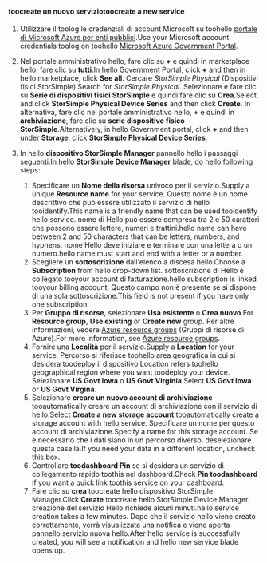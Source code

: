 <!--author=SharS last changed: 9/17/15-->


#### <a name="toocreate-a-new-service"></a><span data-ttu-id="d1569-101">toocreate un nuovo servizio</span><span class="sxs-lookup"><span data-stu-id="d1569-101">toocreate a new service</span></span>
1. <span data-ttu-id="d1569-102">Utilizzare il toolog le credenziali di account Microsoft su toohello [portale di Microsoft Azure per enti pubblici](https://portal.azure.us/).</span><span class="sxs-lookup"><span data-stu-id="d1569-102">Use your Microsoft account credentials toolog on toohello [Microsoft Azure Government Portal](https://portal.azure.us/).</span></span>
2. <span data-ttu-id="d1569-103">Nel portale amministrativo hello, fare clic su  **+**  e quindi in marketplace hello, fare clic su **tutti**.</span><span class="sxs-lookup"><span data-stu-id="d1569-103">In hello Government Portal, click **+** and then in hello marketplace, click **See all**.</span></span> <span data-ttu-id="d1569-104">Cercare _StorSimple Physical_ (Dispositivi fisici StorSimple).</span><span class="sxs-lookup"><span data-stu-id="d1569-104">Search for _StorSimple Physical_.</span></span> <span data-ttu-id="d1569-105">Selezionare e fare clic su **Serie di dispositivi fisici StorSimple** e quindi fare clic su **Crea**.</span><span class="sxs-lookup"><span data-stu-id="d1569-105">Select and click **StorSimple Physical Device Series** and then click **Create**.</span></span> <span data-ttu-id="d1569-106">In alternativa, fare clic nel portale amministrativo hello,  **+**  e quindi in **archiviazione**, fare clic su **serie dispositivo fisico StorSimple**.</span><span class="sxs-lookup"><span data-stu-id="d1569-106">Alternatively, in hello Government portal, click **+** and then under **Storage**, click **StorSimple Physical Device Series**.</span></span>
3. <span data-ttu-id="d1569-107">In hello **dispositivo StorSimple Manager** pannello hello i passaggi seguenti:</span><span class="sxs-lookup"><span data-stu-id="d1569-107">In hello **StorSimple Device Manager** blade, do hello following steps:</span></span>
   
   1. <span data-ttu-id="d1569-108">Specificare un **Nome della risorsa** univoco per il servizio.</span><span class="sxs-lookup"><span data-stu-id="d1569-108">Supply a unique **Resource name** for your service.</span></span> <span data-ttu-id="d1569-109">Questo nome è un nome descrittivo che può essere utilizzato il servizio di hello tooidentify.</span><span class="sxs-lookup"><span data-stu-id="d1569-109">This name is a friendly name that can be used tooidentify hello service.</span></span> <span data-ttu-id="d1569-110">nome di Hello può essere compresa tra 2 e 50 caratteri che possono essere lettere, numeri e trattini.</span><span class="sxs-lookup"><span data-stu-id="d1569-110">hello name can have between 2 and 50 characters that can be letters, numbers, and hyphens.</span></span> <span data-ttu-id="d1569-111">nome Hello deve iniziare e terminare con una lettera o un numero.</span><span class="sxs-lookup"><span data-stu-id="d1569-111">hello name must start and end with a letter or a number.</span></span>
   2. <span data-ttu-id="d1569-112">Scegliere un **sottoscrizione** dall'elenco a discesa hello.</span><span class="sxs-lookup"><span data-stu-id="d1569-112">Choose a **Subscription** from hello drop-down list.</span></span> <span data-ttu-id="d1569-113">sottoscrizione di Hello è collegato tooyour account di fatturazione.</span><span class="sxs-lookup"><span data-stu-id="d1569-113">hello subscription is linked tooyour billing account.</span></span> <span data-ttu-id="d1569-114">Questo campo non è presente se si dispone di una sola sottoscrizione.</span><span class="sxs-lookup"><span data-stu-id="d1569-114">This field is not present if you have only one subscription.</span></span>
   3. <span data-ttu-id="d1569-115">Per **Gruppo di risorse**, selezionare **Usa esistente** o **Crea nuovo**.</span><span class="sxs-lookup"><span data-stu-id="d1569-115">For **Resource group**, **Use existing** or **Create new** group.</span></span> <span data-ttu-id="d1569-116">Per altre informazioni, vedere [Azure resource groups](https://azure.microsoft.com/documentation/articles/virtual-machines-windows-infrastructure-resource-groups-guidelines/) (Gruppi di risorse di Azure).</span><span class="sxs-lookup"><span data-stu-id="d1569-116">For more information, see [Azure resource groups](https://azure.microsoft.com/documentation/articles/virtual-machines-windows-infrastructure-resource-groups-guidelines/).</span></span>
   4. <span data-ttu-id="d1569-117">Fornire una **Località** per il servizio.</span><span class="sxs-lookup"><span data-stu-id="d1569-117">Supply a **Location** for your service.</span></span> <span data-ttu-id="d1569-118">Percorso si riferisce toohello area geografica in cui si desidera toodeploy il dispositivo.</span><span class="sxs-lookup"><span data-stu-id="d1569-118">Location refers toohello geographical region where you want toodeploy your device.</span></span> <span data-ttu-id="d1569-119">Selezionare **US Govt Iowa** o **US Govt Virginia**.</span><span class="sxs-lookup"><span data-stu-id="d1569-119">Select **US Govt Iowa** or **US Govt Virgina**.</span></span>
   5. <span data-ttu-id="d1569-120">Selezionare **creare un nuovo account di archiviazione** tooautomatically creare un account di archiviazione con il servizio di hello.</span><span class="sxs-lookup"><span data-stu-id="d1569-120">Select **Create a new storage account** tooautomatically create a storage account with hello service.</span></span> <span data-ttu-id="d1569-121">Specificare un nome per questo account di archiviazione.</span><span class="sxs-lookup"><span data-stu-id="d1569-121">Specify a name for this storage account.</span></span> <span data-ttu-id="d1569-122">Se è necessario che i dati siano in un percorso diverso, deselezionare questa casella.</span><span class="sxs-lookup"><span data-stu-id="d1569-122">If you need your data in a different location, uncheck this box.</span></span>
   6. <span data-ttu-id="d1569-123">Controllare **toodashboard Pin** se si desidera un servizio di collegamento rapido toothis nel dashboard.</span><span class="sxs-lookup"><span data-stu-id="d1569-123">Check **Pin toodashboard** if you want a quick link toothis service on your dashboard.</span></span>
   7. <span data-ttu-id="d1569-124">Fare clic su **crea** toocreate hello dispositivo StorSimple Manager.</span><span class="sxs-lookup"><span data-stu-id="d1569-124">Click **Create** toocreate hello StorSimple Device Manager.</span></span> <span data-ttu-id="d1569-125">creazione del servizio Hello richiede alcuni minuti.</span><span class="sxs-lookup"><span data-stu-id="d1569-125">hello service creation takes a few minutes.</span></span> <span data-ttu-id="d1569-126">Dopo che il servizio hello viene creato correttamente, verrà visualizzata una notifica e viene aperta pannello servizio nuova hello.</span><span class="sxs-lookup"><span data-stu-id="d1569-126">After hello service is successfully created, you will see a notification and hello new service blade opens up.</span></span>


